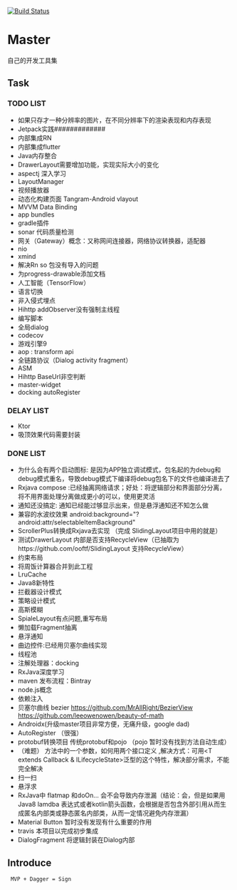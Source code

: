 [![Build Status](https://www.travis-ci.org/ooftf/Master.svg?branch=dev)](https://www.travis-ci.org/ooftf/Master)
# Master
自己的开发工具集
## Task
### TODO LIST
* 如果只存才一种分辨率的图片，在不同分辨率下的渲染表现和内存表现
* Jetpack实践#############
* 内部集成RN
* 内部集成flutter
* Java内存整合
* DrawerLayout需要增加功能，实现实际大小的变化
* aspectj 深入学习
* LayoutManager
* 视频播放器
* 动态化构建页面 Tangram-Android vlayout
* MVVM Data Binding
* app bundles
* gradle插件
* sonar 代码质量检测
* 网关（Gateway）概念：又称网间连接器，网络协议转换器，适配器
* nio
* xmind
* 解决Rn so 包没有导入的问题
* 为progress-drawable添加文档
* 人工智能（TensorFlow）
* 语言切换
* 非入侵式埋点
* Hihttp addObserver没有强制主线程
* 编写脚本
* 全局dialog
* codecov
* 游戏引擎9
* aop : transform api
* 全链路协议（Dialog activity fragment）
* ASM
* Hihttp BaseUrl非空判断
* master-widget
* docking autoRegister
### DELAY LIST
* Ktor
* 吸顶效果代码需要封装
### DONE LIST
* 为什么会有两个启动图标: 是因为APP独立调试模式，包名起的为debug和debug模式重名，导致debug模式下编译将debug包名下的文件也编译进去了
* Rxjava compose :已经抽离网络请求；好处：将逻辑部分和界面部分分离，将不用界面处理分离做成更小的可以，使用更灵活
* 通知还没搞定: 通知已经能过够显示出来，但是悬浮通知还不知怎么做
* 兼容的水波纹效果 android:background="?android:attr/selectableItemBackground"
* ScrollerPlus转换成Rxjava去实现  （完成  SlidingLayout项目中用的就是）
* 测试DrawerLayout 内部是否支持RecycleView（已抽取为https://github.com/ooftf/SlidingLayout 支持RecycleView）
* 约束布局
* 将周饭计算器合并到此工程
* LruCache
* Java8新特性
* 拦截器设计模式
* 策略设计模式
* 高斯模糊
* SpialeLayout有点问题,重写布局
* 懒加载Fragment抽离
* 悬浮通知
* 曲边控件:已经用贝塞尔曲线实现
* 线程池
* 注解处理器：docking
* RxJava深度学习
* maven 发布流程：Bintray
* node.js概念
* 依赖注入
* 贝塞尔曲线 bezier https://github.com/MrAllRight/BezierView  https://github.com/leeowenowen/beauty-of-math
* Androidx(升级master项目非常方便，无痛升级，google dad)
* AutoRegister （很强）
* protobuf转换项目 传统protobuf和pojo  （pojo  暂时没有找到方法自动生成）
* （难题） 方法中的一个参数，如何用两个接口定义 ,解决方式：可用<T extends Callback & ILifecycleState>泛型的这个特性，解决部分需求，不能完全解决
* 扫一扫
* 悬浮求
* RxJava中 flatmap 和doOn... 会不会导致内存泄漏（结论：会，但是如果用Java8 lamdba 表达式或者kotlin箭头函数，会根据是否包含外部引用从而生成匿名内部类或静态匿名内部类，从而一定情况避免内存泄漏）
* Material Button 暂时没有发现有什么重要的作用
* travis  本项目以完成初步集成
* DialogFragment   将逻辑封装在Dialog内部
## Introduce
     MVP + Dagger = Sign